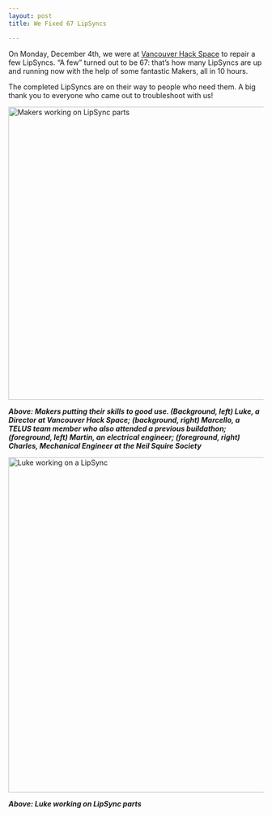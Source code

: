 ```yaml
---
layout: post
title: We Fixed 67 LipSyncs

---
```

On Monday, December 4th, we were at <a title="Visit the Vancouver Hack Space website" href="http://vanhack.ca/" target="_blank">Vancouver Hack Space</a> to repair a few LipSyncs. “A few” turned out to be 67: that’s how many LipSyncs are up and running now with the help of some fantastic Makers, all in 10 hours.

The completed LipSyncs are on their way to people who need them. A big thank you to everyone who came out to troubleshoot with us!

<img class="aligncenter size-full wp-image-15223" title="Makers working on LipSync parts" alt="Makers working on LipSync parts" src="http://www.neilsquire.ca/wp-content/uploads/2017/12/20171204_203212.jpg" width="599" height="578" />

<em><strong>Above: Makers putting their skills to good use. (Background, left) Luke, a Director at Vancouver Hack Space; (background, right) Marcello, a TELUS team member who also attended a previous buildathon; (foreground, left) Martin, an electrical engineer; (foreground, right) Charles, Mechanical Engineer at the Neil Squire Society</strong></em>

<img class="aligncenter size-full wp-image-15225" title="Luke working on a LipSync" alt="Luke working on a LipSync" src="http://www.neilsquire.ca/wp-content/uploads/2017/12/20171204_2036151.jpg" width="600" height="661" />

<em><strong>Above: Luke working on LipSync parts</strong></em>
